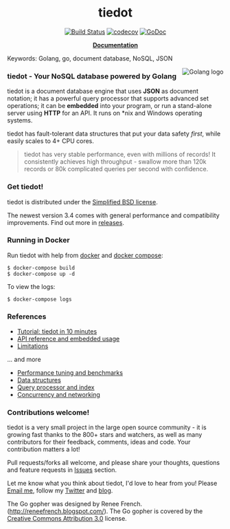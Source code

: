 
<h1 align="center">tiedot</h1>
<p align="center">
<a href="https://travis-ci.org/HouzuoGuo/tiedot.svg?branch=master"><img src="https://travis-ci.org/HouzuoGuo/tiedot.svg?branch=master" alt="Build Status"></a>
    <a href="https://codecov.io/gh/HouzuoGuo/tiedot"><img src="https://codecov.io/gh/HouzuoGuo/tiedot/branch/master/graph/badge.svg" alt="codecov"></a>
      <a href="https://godoc.org/github.com/HouzuoGuo/tiedot"><img src="https://godoc.org/github.com/HouzuoGuo/tiedot?status.svg" alt="GoDoc"></a> 
 </p>
 
<p align="center"> <a href="https://github.com/HouzuoGuo/tiedot/wiki"><strong>Documentation</strong></a> </p>

Keywords: Golang, go, document database, NoSQL, JSON

<img src="http://golang.org/doc/gopher/frontpage.png" alt="Golang logo" align="right"/>

### tiedot - Your NoSQL database powered by Golang

tiedot is a document database engine that uses __JSON__ as document notation; it has a powerful query processor that supports advanced set operations; it can be __embedded__ into your program, or run a stand-alone server using __HTTP__ for an API. It runs on *nix and Windows operating systems.

tiedot has fault-tolerant data structures that put your data safety *first*, while easily scales to 4+ CPU cores.

> tiedot has very stable performance, even with millions of records! It consistently achieves high throughput - swallow more than 120k records or 80k complicated queries per second with confidence.

### Get tiedot!

tiedot is distributed under the [Simplified BSD license][Contributors and License].

The newest version 3.4 comes with general performance and compatibility improvements. Find out more in [releases](https://github.com/HouzuoGuo/tiedot/releases).

### Running in Docker
Run tiedot with help from [docker](https://docs.docker.com/engine/installation/) and [docker compose](https://docs.docker.com/compose/install/):

    $ docker-compose build
    $ docker-compose up -d

To view the logs:

    $ docker-compose logs

### References
- [Tutorial: tiedot in 10 minutes]
- [API reference and embedded usage]
- [Limitations]

... and more

- [Performance tuning and benchmarks]
- [Data structures]
- [Query processor and index]
- [Concurrency and networking]

### Contributions welcome!
tiedot is a very small project in the large open source community - it is growing fast thanks to the 800+ stars and watchers, as well as many contributors for their feedback, comments, ideas and code. Your contribution matters a lot!

Pull requests/forks all welcome, and please share your thoughts, questions and feature requests in [Issues] section.

Let me know what you think about tiedot, I'd love to hear from you! Please [Email me], follow my [Twitter] and [blog].

The Go gopher was designed by Renee French. (http://reneefrench.blogspot.com/).
The Go gopher is covered by the [Creative Commons Attribution 3.0][Creative Commons Attribution 3.0] license.

[Tutorial: tiedot in 10 minutes]: https://github.com/HouzuoGuo/tiedot/wiki/Tutorial
[API reference and embedded usage]: https://github.com/HouzuoGuo/tiedot/wiki/API-reference-and-embedded-usage
[Version History]: https://github.com/HouzuoGuo/tiedot/wiki/Version-History
[Data structures]: https://github.com/HouzuoGuo/tiedot/wiki/Data-structures
[Query processor and index]: https://github.com/HouzuoGuo/tiedot/wiki/Query-processor-and-index
[Concurrency and networking]: https://github.com/HouzuoGuo/tiedot/wiki/Concurrency-and-networking
[Performance tuning and benchmarks]: https://github.com/HouzuoGuo/tiedot/wiki/Performance-tuning-and-benchmarks
[Limitations]: https://github.com/HouzuoGuo/tiedot/wiki/Limitations
[Email me]: mailto:guohouzuo@gmail.com
[Twitter]: https://twitter.com/hzguo
[blog]: http://allstarnix.blogspot.com.au
[Issues]: https://github.com/HouzuoGuo/tiedot/issues
[Contributors and License]: https://github.com/HouzuoGuo/tiedot/wiki/Contributors-and-License
[Creative Commons Attribution 3.0]: http://creativecommons.org/licenses/by/3.0


